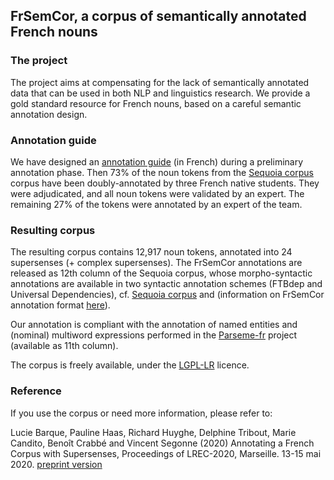 ## FrSemCor, a corpus of semantically annotated French nouns

### The project

The project aims at compensating for the lack of semantically annotated data that can be used in both NLP and linguistics research. We provide a gold standard resource for French nouns, based on a careful semantic annotation design. 

### Annotation guide

We have designed an [annotation guide](https://github.com/FrSemCor/FrSemCor/blob/master/guideAnno-FR-SemCor.pdf) (in French) during a preliminary annotation phase. Then 73% of the noun tokens from the 
[Sequoia corpus](https://deep-sequoia.inria.fr) corpus have been doubly-annotated by three French native students. They were adjudicated, and all noun tokens were validated by an expert. The remaining 27% of the tokens were annotated by an expert of the team.

### Resulting corpus
The resulting corpus contains 12,917 noun tokens, annotated into 24 supersenses (+ complex supersenses).
The FrSemCor annotations are released as 12th column of the Sequoia corpus, whose morpho-syntactic annotations are available in two syntactic annotation schemes (FTBdep and Universal Dependencies), cf. [Sequoia corpus](https://deep-sequoia.inria.fr) and (information on FrSemCor annotation format [here](https://github.com/FrSemCor/FrSemCor/blob/master/fr_semcor_format)).

Our annotation is compliant with the annotation of named entities and (nominal) multiword expressions performed in the [Parseme-fr](https://gitlab.lis-lab.fr/PARSEME-FR/PARSEME-FR-public/) project (available as 11th column).

The corpus is freely available, under the [LGPL-LR](https://spdx.org/licenses/LGPLLR.html) licence.

### Reference

If you use the corpus or need more information, please refer to:

Lucie Barque, Pauline Haas, Richard Huyghe, Delphine Tribout, Marie Candito, Benoît Crabbé and Vincent Segonne (2020) Annotating a French Corpus with Supersenses, Proceedings of LREC-2020, Marseille. 13-15 mai 2020. [preprint version](https://github.com/FrSemCor/FrSemCor/blob/master/Fr_SemCor_LREC2020.pdf)

